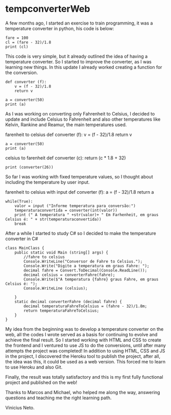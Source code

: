 # tempconverterWeb

A few months ago, I started an exercise to train programming, it was a temperature converter in python, his code is below:

	fare = 100
	cl = (fare - 32)/1.8
	print (cl)


This code is very simple, but it already outlined the idea of having a temperature converter. So I started to improve the converter, as I was learning new things. In this update I already worked creating a function for the conversion.

	def converter (f):
		v = (f - 32)/1.8
		return v

	a = converter(50) 
	print (a)


As I was working on converting only Fahrenheit to Celsius, I decided to update and include Celsius to Fahrenheit and also other temperatures like Kelvin, Rankine and Reamur, the main temperatures used.

farenheit to celsius
	def converter (f):
		v = (f - 32)/1.8
		return v

	a = converter(50) 
	print (a)

celsius to farenheit
	def converter (c):
		return (c * 1.8 + 32)

	print (converter(26))


So far I was working with fixed temperature values, so I thought about including the temperature by user input.

farenheit to celsius with input 
	def converter (f):
		a = (f - 32)/1.8
		return a

	while(True):
		valor = input ("Informe temperatura para conversão:") 
		temperaturaconvertida = converter(int(valor))
		print (" A temperatura " +str(valor)+ " Em Farhenheit, em graus Celsius é: " + str(temperaturaconvertida))
		break
	
	
After a while I started to study C# so I decided to make the temperature converter in C#

	class MainClass {
		public static void Main (string[] args) {
			//fahre to celsius
			Console.WriteLine("Conversor de Fahre to Celsius.");
			Console.Write("Digite a temperatura em graus Fahre: ");
			decimal fahre = Convert.ToDecimal(Console.ReadLine());
			decimal celsius = converterFahre(fahre);
			Console.Write($"A temperatura {fahre} graus Fahre, em graus Celsius é: ");
			Console.WriteLine (celsius);

		}
		static decimal converterFahre (decimal fahre) {
			decimal temperaturaFahreToCelsius = (fahre - 32)/1.8m;
			return temperaturaFahreToCelsius;
		}
	}
	
	
My idea from the beginning was to develop a temperature converter on the web, all the codes I wrote served as a basis for continuing to evolve and achieve the final result.
So I started working with HTML and CSS to create the frontend and I ventured to use JS to do the conversions, until after many attempts the project was completed!
In addition to using HTML, CSS and JS in the project, I discovered the Heroku tool to publish the project, after all, the idea was this, it could be used as a web version.
This forced me to learn to use Heroku and also Git.

Finally, the result was totally satisfactory and this is my first fully functional project and published on the web!

Thanks to Marcos and Michael, who helped me along the way, answering questions and teaching me the right learning path.


Vinicius Neto.
